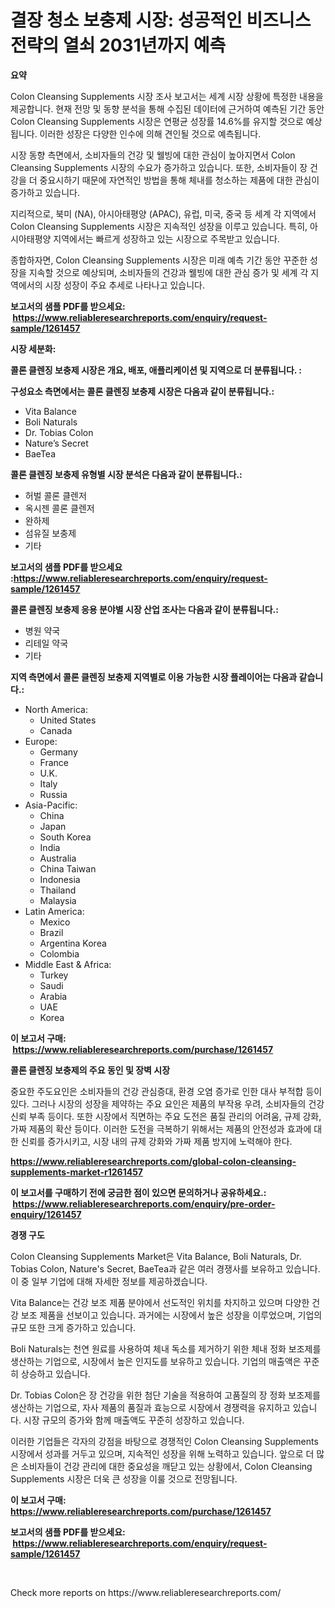 <p><h1>결장 청소 보충제 시장: 성공적인 비즈니스 전략의 열쇠 2031년까지 예측</h1></p><p><strong>요약</strong></p>
<p><p>Colon Cleansing Supplements 시장 조사 보고서는 세계 시장 상황에 특정한 내용을 제공합니다. 현재 전망 및 동향 분석을 통해 수집된 데이터에 근거하여 예측된 기간 동안 Colon Cleansing Supplements 시장은 연평균 성장률 14.6%를 유지할 것으로 예상됩니다. 이러한 성장은 다양한 인수에 의해 견인될 것으로 예측됩니다.</p><p>시장 동향 측면에서, 소비자들의 건강 및 웰빙에 대한 관심이 높아지면서 Colon Cleansing Supplements 시장의 수요가 증가하고 있습니다. 또한, 소비자들이 장 건강을 더 중요시하기 때문에 자연적인 방법을 통해 체내를 청소하는 제품에 대한 관심이 증가하고 있습니다.</p><p>지리적으로, 북미 (NA), 아시아태평양 (APAC), 유럽, 미국, 중국 등 세계 각 지역에서 Colon Cleansing Supplements 시장은 지속적인 성장을 이루고 있습니다. 특히, 아시아태평양 지역에서는 빠르게 성장하고 있는 시장으로 주목받고 있습니다.</p><p>종합하자면, Colon Cleansing Supplements 시장은 미래 예측 기간 동안 꾸준한 성장을 지속할 것으로 예상되며, 소비자들의 건강과 웰빙에 대한 관심 증가 및 세계 각 지역에서의 시장 성장이 주요 추세로 나타나고 있습니다.</p></p>
<p><strong>보고서의 샘플 PDF를 받으세요: &nbsp;<a href="https://www.reliableresearchreports.com/enquiry/request-sample/1261457">https://www.reliableresearchreports.com/enquiry/request-sample/1261457</a></strong></p>
<p><strong>시장 세분화:</strong></p>
<p><strong> 콜론 클렌징 보충제 시장은 개요, 배포, 애플리케이션 및 지역으로 더 분류됩니다. :</strong></p>
<p><strong>구성요소 측면에서는 콜론 클렌징 보충제 시장은 다음과 같이 분류됩니다.:</strong></p>
<p><ul><li>Vita Balance</li><li>Boli Naturals</li><li>Dr. Tobias Colon</li><li>Nature’s Secret</li><li>BaeTea</li></ul></p>
<p><strong> 콜론 클렌징 보충제 유형별 시장 분석은 다음과 같이 분류됩니다.:</strong></p>
<p><ul><li>허벌 콜론 클렌저</li><li>옥시젠 콜론 클렌저</li><li>완하제</li><li>섬유질 보충제</li><li>기타</li></ul></p>
<p><strong>보고서의 샘플 PDF를 받으세요 :<a href="https://www.reliableresearchreports.com/enquiry/request-sample/1261457">https://www.reliableresearchreports.com/enquiry/request-sample/1261457</a></strong></p>
<p><strong> 콜론 클렌징 보충제 응용 분야별 시장 산업 조사는 다음과 같이 분류됩니다.:</strong></p>
<p><ul><li>병원 약국</li><li>리테일 약국</li><li>기타</li></ul></p>
<p><strong>지역 측면에서 콜론 클렌징 보충제 지역별로 이용 가능한 시장 플레이어는 다음과 같습니다.:</strong></p>
<p><ul>
    <li>
        North America:
        <ul>
            <li>United States</li>
            <li>Canada</li>
        </ul>
    </li>
    <li>
        Europe:
        <ul>
            <li>Germany</li>
            <li>France</li>
            <li>U.K.</li>
            <li>Italy</li>
            <li>Russia</li>
        </ul>
    </li>
    <li>
        Asia-Pacific:
        <ul>
            <li>China</li>
            <li>Japan</li>
            <li>South Korea</li>
            <li>India</li>
            <li>Australia</li>
            <li>China Taiwan</li>
            <li>Indonesia</li>
            <li>Thailand</li>
            <li>Malaysia</li>
        </ul>
    </li>
    <li>
        Latin America:
        <ul>
            <li>Mexico</li>
            <li>Brazil</li>
            <li>Argentina Korea</li>
            <li>Colombia</li>
        </ul>
    </li>
    <li>
        Middle East & Africa:
        <ul>
            <li>Turkey</li>
            <li>Saudi</li>
            <li>Arabia</li>
            <li>UAE</li>
            <li>Korea</li>
        </ul>
    </li>
    </ul></p>
<p><strong>이 보고서 구매: &nbsp;<a href="https://www.reliableresearchreports.com/purchase/1261457">https://www.reliableresearchreports.com/purchase/1261457</a></strong></p>
<p><strong>콜론 클렌징 보충제의 주요 동인 및 장벽 시장</strong></p>
<p><p>중요한 주도요인은 소비자들의 건강 관심증대, 환경 오염 증가로 인한 대사 부적합 등이 있다. 그러나 시장의 성장을 제약하는 주요 요인은 제품의 부작용 우려, 소비자들의 건강 신뢰 부족 등이다. 또한 시장에서 직면하는 주요 도전은 품질 관리의 어려움, 규제 강화, 가짜 제품의 확산 등이다. 이러한 도전을 극복하기 위해서는 제품의 안전성과 효과에 대한 신뢰를 증가시키고, 시장 내의 규제 강화와 가짜 제품 방지에 노력해야 한다.</p></p>
<p><strong><a href="https://www.reliableresearchreports.com/global-colon-cleansing-supplements-market-r1261457">https://www.reliableresearchreports.com/global-colon-cleansing-supplements-market-r1261457</a></strong></p>
<p><strong>이 보고서를 구매하기 전에 궁금한 점이 있으면 문의하거나 공유하세요.: &nbsp;<a href="https://www.reliableresearchreports.com/enquiry/pre-order-enquiry/1261457">https://www.reliableresearchreports.com/enquiry/pre-order-enquiry/1261457</a></strong></p>
<p><strong>경쟁 구도</strong></p>
<p><p>Colon Cleansing Supplements Market은 Vita Balance, Boli Naturals, Dr. Tobias Colon, Nature's Secret, BaeTea과 같은 여러 경쟁사를 보유하고 있습니다. 이 중 일부 기업에 대해 자세한 정보를 제공하겠습니다.</p><p>Vita Balance는 건강 보조 제품 분야에서 선도적인 위치를 차지하고 있으며 다양한 건강 보조 제품을 선보이고 있습니다. 과거에는 시장에서 높은 성장을 이루었으며, 기업의 규모 또한 크게 증가하고 있습니다.</p><p>Boli Naturals는 천연 원료를 사용하여 체내 독소를 제거하기 위한 체내 정화 보조제를 생산하는 기업으로, 시장에서 높은 인지도를 보유하고 있습니다. 기업의 매출액은 꾸준히 상승하고 있습니다.</p><p>Dr. Tobias Colon은 장 건강을 위한 첨단 기술을 적용하여 고품질의 장 정화 보조제를 생산하는 기업으로, 자사 제품의 품질과 효능으로 시장에서 경쟁력을 유지하고 있습니다. 시장 규모의 증가와 함께 매출액도 꾸준히 성장하고 있습니다.</p><p>이러한 기업들은 각자의 강점을 바탕으로 경쟁적인 Colon Cleansing Supplements 시장에서 성과를 거두고 있으며, 지속적인 성장을 위해 노력하고 있습니다. 앞으로 더 많은 소비자들이 건강 관리에 대한 중요성을 깨닫고 있는 상황에서, Colon Cleansing Supplements 시장은 더욱 큰 성장을 이룰 것으로 전망됩니다.</p></p>
<p><strong>이 보고서 구매: &nbsp; <a href="https://www.reliableresearchreports.com/purchase/1261457">https://www.reliableresearchreports.com/purchase/1261457</a></strong></p>
<p><strong>보고서의 샘플 PDF를 받으세요: &nbsp;<a href="https://www.reliableresearchreports.com/enquiry/request-sample/1261457">https://www.reliableresearchreports.com/enquiry/request-sample/1261457</a></strong><strong></strong></p>
<p>&nbsp;</p>
<p>Check more reports on https://www.reliableresearchreports.com/</p>